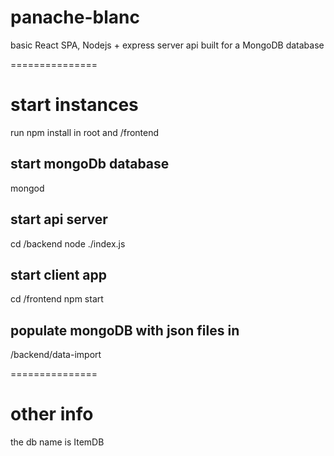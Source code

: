 # panache-blanc

basic React SPA, Nodejs + express server api
built for a MongoDB database

===============

# start instances

run npm install in root and /frontend

## start mongoDb database
mongod

## start api server
cd /backend
node ./index.js 

## start client app
cd /frontend
npm start

## populate mongoDB with json files in
/backend/data-import

===============

# other info
the db name is ItemDB